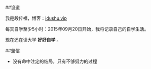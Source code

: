 
##诡道

我是段传福，博客：[idushu.vip](idushu.vip )

每天自学至少5小时：2015年09月20日开始，我将记录自己的自学生活。

现在还在读大学 **好好自学** 。

##坚信


- 没有命中注定的结局，只有不够努力的过程



